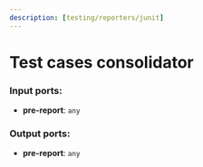 ```yaml
---
description: [testing/reporters/junit]
---
```


# Test cases consolidator

### Input ports:

* __pre-report__: ` any `

### Output ports:

* __pre-report__: ` any `

